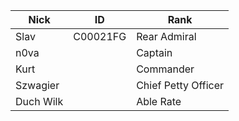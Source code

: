 | Nick | ID | Rank |
| --- | --- | --- |
| Slav | C00021FG | Rear Admiral |
| n0va |  | Captain |
| Kurt |  | Commander |
| Szwagier | | Chief Petty Officer |
| Duch Wilk | | Able Rate |
